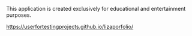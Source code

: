 This application is created exclusively for educational and entertainment purposes.

https://userfortestingprojects.github.io/lizaporfolio/
